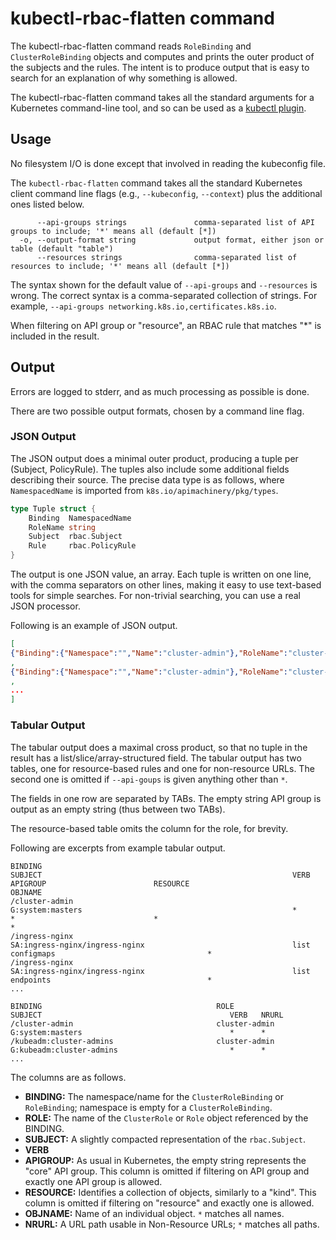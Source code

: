 # kubectl-rbac-flatten command

The kubectl-rbac-flatten command reads `RoleBinding` and
`ClusterRoleBinding` objects and computes and prints the outer product
of the subjects and the rules. The intent is to produce output that is
easy to search for an explanation of why something is allowed.

The kubectl-rbac-flatten command takes all the standard arguments for
a Kubernetes command-line tool, and so can be used as a [kubectl
plugin](https://kubernetes.io/docs/tasks/extend-kubectl/kubectl-plugins/).

## Usage

No filesystem I/O is done except that involved in reading the
kubeconfig file.

The `kubectl-rbac-flatten` command takes all the standard Kubernetes
client command line flags (e.g., `--kubeconfig`, `--context`) plus the
additional ones listed below.

```
      --api-groups strings               comma-separated list of API groups to include; '*' means all (default [*])
  -o, --output-format string             output format, either json or table (default "table")
      --resources strings                comma-separated list of resources to include; '*' means all (default [*])
```

The syntax shown for the default value of `--api-groups` and
`--resources` is wrong. The correct syntax is a comma-separated
collection of strings. For example, `--api-groups
networking.k8s.io,certificates.k8s.io`.

When filtering on API group or "resource", an RBAC rule that matches
"*" is included in the result.

## Output

Errors are logged to stderr, and as much processing as possible is
done.

There are two possible output formats, chosen by a command line flag.

### JSON Output


The JSON output does a minimal outer product, producing a tuple per
(Subject, PolicyRule). The tuples also include some additional fields
describing their source. The precise data type is as follows, where
`NamespacedName` is imported from `k8s.io/apimachinery/pkg/types`.

```go
type Tuple struct {
	Binding  NamespacedName
	RoleName string
	Subject  rbac.Subject
	Rule     rbac.PolicyRule
}
```

The output is one JSON value, an array. Each tuple is written on one
line, with the comma separators on other lines, making it easy to use
text-based tools for simple searches. For non-trivial searching, you
can use a real JSON processor.

Following is an example of JSON output.

```json
[
{"Binding":{"Namespace":"","Name":"cluster-admin"},"RoleName":"cluster-admin","Subject":{"kind":"Group","apiGroup":"rbac.authorization.k8s.io","name":"system:masters"},"Rule":{"verbs":["*"],"apiGroups":["*"],"resources":["*"]}}
,
{"Binding":{"Namespace":"","Name":"cluster-admin"},"RoleName":"cluster-admin","Subject":{"kind":"Group","apiGroup":"rbac.authorization.k8s.io","name":"system:masters"},"Rule":{"verbs":["*"],"nonResourceURLs":["*"]}}
,
...
]
```

### Tabular Output

The tabular output does a maximal cross product, so that no tuple in
the result has a list/slice/array-structured field. The tabular output
has two tables, one for resource-based rules and one for non-resource
URLs. The second one is omitted if `--api-goups` is given anything
other than `*`.

The fields in one row are separated by TABs. The empty string API
group is output as an empty string (thus between two TABs).

The resource-based table omits the column for the role, for brevity.

Following are excerpts from example tabular output.

```
BINDING                                                         SUBJECT                                                        VERB               APIGROUP                        RESOURCE                                    OBJNAME
/cluster-admin                                                  G:system:masters                                               *                  *                               *                                           *
/ingress-nginx                                                  SA:ingress-nginx/ingress-nginx                                 list                                               configmaps                                  *
/ingress-nginx                                                  SA:ingress-nginx/ingress-nginx                                 list                                               endpoints                                   *
...

BINDING                                       ROLE                                      SUBJECT                                          VERB   NRURL
/cluster-admin                                cluster-admin                             G:system:masters                                 *      *
/kubeadm:cluster-admins                       cluster-admin                             G:kubeadm:cluster-admins                         *      *
...
```

The columns are as follows.

- **BINDING:** The namespace/name for the `ClusterRoleBinding` or `RoleBinding`; namespace is empty for a `ClusterRoleBinding`.
- **ROLE:** The name of the `ClusterRole` or `Role` object referenced by the BINDING.
- **SUBJECT:** A slightly compacted representation of the `rbac.Subject`.
- **VERB**
- **APIGROUP:** As usual in Kubernetes, the empty string represents the "core" API group. This column is omitted if filtering on API group and exactly one API group is allowed.
- **RESOURCE:** Identifies a collection of objects, similarly to a "kind". This column is omitted if filtering on "resource" and exactly one is allowed.
- **OBJNAME:** Name of an individual object. `*` matches all names.
- **NRURL:** A URL path usable in Non-Resource URLs; `*` matches all paths.
